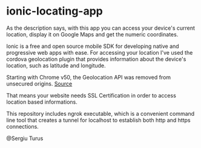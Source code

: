 # ionic-locating-app

As the description says, with this app you can access your device's current location, display it on Google Maps and get the numeric coordinates.

Ionic is a free and open source mobile SDK for developing native and progressive web apps with ease. For accessing your location I've used the cordova geolocation plugin that provides information about the device's location, such as latitude and longitude.

Starting with Chrome v50, the Geolocation API was removed from unsecured origins. <a href="https://developers.google.com/web/updates/2016/04/geolocation-on-secure-contexts-only">Source</a>

That means your website needs SSL Certification in order to access location based informations. 

 This repository includes ngrok executable, which is a convenient command line tool that creates a tunnel for localhost to establish both http and https connections.
 
 
 @Sergiu Turus

